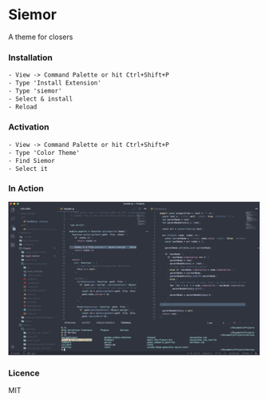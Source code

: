 # Siemor

A theme for closers

### Installation

```
- View -> Command Palette or hit Ctrl+Shift+P
- Type 'Install Extension'
- Type 'siemor'
- Select & install
- Reload
```

### Activation

```
- View -> Command Palette or hit Ctrl+Shift+P
- Type 'Color Theme'
- Find Siemor
- Select it
```

### In Action

![screenshot](assets/screen.png)

### Licence

MIT
